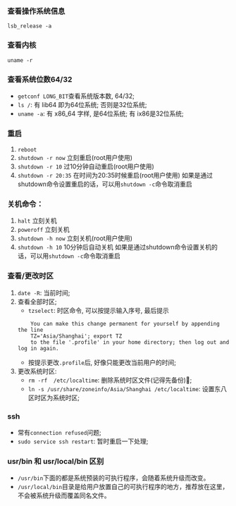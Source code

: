### 查看操作系统信息
`lsb_release -a`

### 查看内核
`uname -r`

### 查看系统位数64/32
* `getconf LONG_BIT`查看系统版本数, 64/32;
* `ls /`: 有 lib64 即为64位系统; 否则是32位系统;
* `uname -a`: 有 x86_64 字样, 是64位系统; 有 ix86是32位系统;



### 重启
1. `reboot`
2. `shutdown -r now` 立刻重启(root用户使用)
3. `shutdown -r 10` 过10分钟自动重启(root用户使用) 
4. `shutdown -r 20:35` 在时间为20:35时候重启(root用户使用)
如果是通过shutdown命令设置重启的话，可以用`shutdown -c`命令取消重启


### 关机命令：
1. `halt`   立刻关机
2. `poweroff`  立刻关机
3. `shutdown -h now` 立刻关机(root用户使用)
4. `shutdown -h 10` 10分钟后自动关机
如果是通过shutdown命令设置关机的话，可以用`shutdown -c`命令取消重启


### 查看/更改时区
1. `date -R`: 当前时间;
2. 查看全部时区;
    * `tzselect`: 时区命令, 可以按提示输入序号, 最后提示
    ```
        You can make this change permanent for yourself by appending the line
	    TZ='Asia/Shanghai'; export TZ
        to the file '.profile' in your home directory; then log out and log in again.
    ```
    * 按提示更改`.profile`后, 好像只能更改当前用户的时间;
3. 更改系统时区:
    * `rm -rf  /etc/localtime`: 删除系统时区文件(记得先备份);
    * `ln -s /usr/share/zoneinfo/Asia/Shanghai /etc/localtime`: 设置东八区时区为系统时区;


### ssh
* 常有`connection refused`问题;
* `sudo service ssh restart`: 暂时重启一下处理;



### usr/bin 和 usr/local/bin 区别
* `/usr/bin`下面的都是系统预装的可执行程序，会随着系统升级而改变。
* `/usr/local/bin`目录是给用户放置自己的可执行程序的地方，推荐放在这里，不会被系统升级而覆盖同名文件。